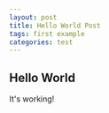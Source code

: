 ```yaml
---
layout: post
title: Hello World Post
tags: first example
categories: test
---
```


## Hello World

It's working!

